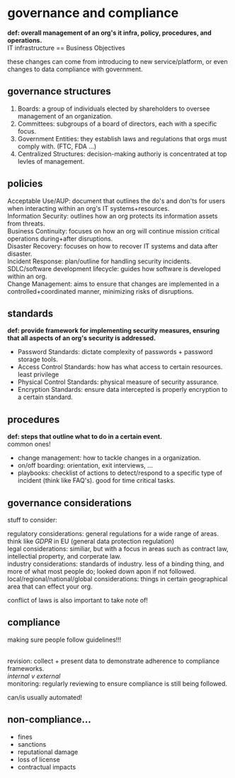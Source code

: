 # governance and compliance #
__def: overall management of an org's it infra, policy, procedures, and operations.__<br>
IT infrastructure == Business Objectives    <br>

these changes can come from introducing to new service/platform, or even changes to data compliance with government.

## governance structures ##
1. Boards: a group of individuals elected by shareholders to oversee management of an organization.
2. Committees: subgroups of a board of directors, each with a specific focus.
3. Government Entities: they establish laws and regulations that orgs must comply with. (FTC, FDA ...)
4. Centralized Structures: decision-making authoriy is concentrated at top levles of management.
## policies ##
Acceptable Use/AUP: document that outlines the do's and don'ts for users when interacting within an org's IT systems+resources.<br>
Information Security: outlines how an org protects its information assets from threats.<br>
Business Continuity: focuses on how an org will continue mission critical operations during+after disruptions.<br>
Disaster Recovery: focuses on how to recover IT systems and data after disaster.<br>
Incident Response: plan/outline for handling security incidents.<br>
SDLC/software development lifecycle: guides how software is developed within an org.<br>
Change Management: aims to ensure that changes are implemented in a controlled+coordinated manner, minimizing risks of disruptions.<br>
## standards ##
__def: provide framework for implementing security measures, ensuring that all aspects of an org's security is addressed.__<br>
- Password Standards: dictate complexity of passwords + password storage tools.
- Access Control Standards: how has what access to certain resources. least privilege
- Physical Control Standards: physical measure of security assurance.
- Encryption Standards: ensure data intercepted is properly encryption to a certain standard.
## procedures ## 
__def: steps that outline what to do in a certain event.__<br>
common ones!<br>
- change management: how to tackle changes in a organization.
- on/off boarding: orientation, exit interviews, ...
- playbooks: checklist of actions to detect/respond to a specific type of incident (think like FAQ's). good for time critical tasks.
## governance considerations ##
stuff to consider: <br>

regulatory considerations: general regulations for a wide range of areas. think like *GDPR* in EU (general data protection regulation)<br>
legal considerations: similiar, but with a focus in areas such as contract law, intellectial property, and corperate law.<br>
industry considerations: standards of industry. less of a binding thing, and more of what most people do; looked down apon if not followed. <br>
local/regional/national/global considerations: things in certain geographical area that can effect your org. <br>

conflict of laws is also important to take note of!
## compliance ##
making sure people follow guidelines!!! <br><br>

revision: collect + present data to demonstrate adherence to compliance frameworks. <br>
*internal v external*<br>
monitoring: regularly reviewing to ensure compliance is still being followed. <br>

can/is usually automated!

## non-compliance... ##
* fines
* sanctions
* reputational damage
* loss of license
* contractual impacts
